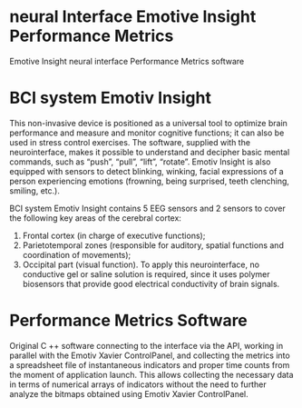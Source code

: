 # neural Interface Emotive Insight Performance Metrics
Emotive Insight neural interface Performance Metrics software

# BCI system Emotiv Insight
This non-invasive device is positioned as a universal tool to optimize brain performance and measure and monitor cognitive functions; it can also be used in stress control exercises. The software, supplied with the neurointerface, makes it possible to understand and decipher basic mental commands, such as “push”, “pull”, “lift”, “rotate”. Emotiv Insight is also equipped with sensors to detect blinking, winking, facial expressions of a person experiencing emotions (frowning, being surprised, teeth clenching, smiling, etc.).
 
BCI system Emotiv Insight contains 5 EEG sensors and 2 sensors to cover the following key areas of the cerebral cortex:
1)	Frontal cortex (in charge of executive functions);
2)	Parietotemporal zones (responsible for auditory, spatial functions and coordination of movements);
3)	Occipital part (visual function).
To apply this neurointerface, no conductive gel or saline solution is required, since it uses polymer biosensors that provide good electrical conductivity of brain signals.

# Performance Metrics Software
Original C ++ software connecting to the interface via the API, working in parallel with the Emotiv Xavier ControlPanel, and collecting the metrics into a spreadsheet file of instantaneous indicators and proper time counts from the moment of  application  launch.
This allows collecting the necessary data in terms of numerical arrays of indicators without the need to further analyze the bitmaps obtained using Emotiv Xavier ControlPanel.

